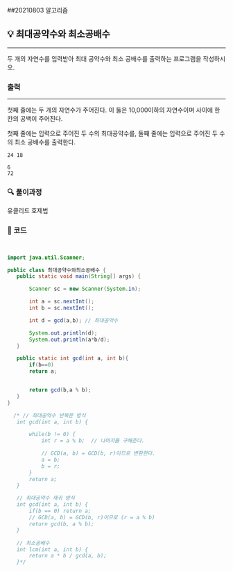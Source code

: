 ##20210803 알고리즘

## 💡 최대공약수와 최소공배수
---
두 개의 자연수를 입력받아 최대 공약수와 최소 공배수를 출력하는 프로그램을 작성하시오.
### 출력
---
첫째 줄에는 두 개의 자연수가 주어진다. 이 둘은 10,000이하의 자연수이며 사이에 한 칸의 공백이 주어진다.


첫째 줄에는 입력으로 주어진 두 수의 최대공약수를, 둘째 줄에는 입력으로 주어진 두 수의 최소 공배수를 출력한다.
```
24 18
```
```
6
72
```
### 🔍 풀이과정
유클리드 호제법



 ###  👻 코드 

 ```java


import java.util.Scanner;

public class 최대공약수와최소공배수 {
    public static void main(String[] args) {

        Scanner sc = new Scanner(System.in);

        int a = sc.nextInt();
        int b = sc.nextInt();

        int d = gcd(a,b); // 최대공약수

        System.out.println(d);
        System.out.println(a*b/d);
    }

    public static int gcd(int a, int b){
        if(b==0)
        return a;


        return gcd(b,a % b);
    }
}

   /* // 최대공약수 반복문 방식
    int gcd(int a, int b) {

        while(b != 0) {
            int r = a % b;	// 나머지를 구해준다.

            // GCD(a, b) = GCD(b, r)이므로 변환한다.
            a = b;
            b = r;
        }
        return a;
    }

    // 최대공약수 재귀 방식
    int gcd(int a, int b) {
        if(b == 0) return a;
        // GCD(a, b) = GCD(b, r)이므로 (r = a % b)
        return gcd(b, a % b);
    }

    // 최소공배수
    int lcm(int a, int b) {
        return a * b / gcd(a, b);
    }*/

```

 
